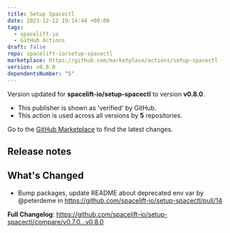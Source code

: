 ```yaml
---
title: Setup Spacectl
date: 2023-12-12 19:14:44 +00:00
tags:
  - spacelift-io
  - GitHub Actions
draft: false
repo: spacelift-io/setup-spacectl
marketplace: https://github.com/marketplace/actions/setup-spacectl
version: v0.8.0
dependentsNumber: "5"
---
```



Version updated for **spacelift-io/setup-spacectl** to version **v0.8.0**.
- This publisher is shown as 'verified' by GitHub.
- This action is used across all versions by **5** repositories.

Go to the [GitHub Marketplace](https://github.com/marketplace/actions/setup-spacectl) to find the latest changes.

## Release notes

## What's Changed
* Bump packages, update README about deprecated env var by @peterdeme in https://github.com/spacelift-io/setup-spacectl/pull/14


**Full Changelog**: https://github.com/spacelift-io/setup-spacectl/compare/v0.7.0...v0.8.0
